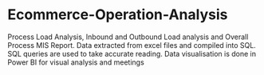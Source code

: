 # Ecommerce-Operation-Analysis
Process Load Analysis, Inbound and Outbound Load analysis and Overall Process MIS Report. Data extracted from excel files and compiled into SQL. SQL queries are used to take accurate reading. Data visualisation is done in Power BI for visual analysis and meetings
